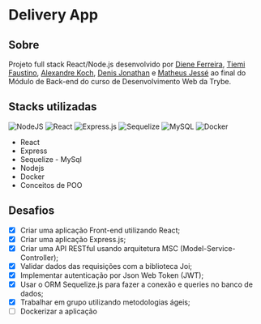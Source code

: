 # Delivery App

## Sobre

Projeto full stack React/Node.js desenvolvido por [Diene Ferreira](https://www.linkedin.com/in/diene-ferreira/), [Tiemi Faustino](https://www.linkedin.com/in/tiemifaustino/), [Alexandre Koch](https://www.linkedin.com/in/alexandre-teodoreto/), [Denis Jonathan](https://www.linkedin.com/in/denis-jonathan/) e [Matheus Jessé](https://www.linkedin.com/in/matheusjesse/) ao final do Módulo de Back-end do curso de Desenvolvimento Web da Trybe.<br>

## Stacks utilizadas
![NodeJS](https://img.shields.io/badge/node.js-6DA55F?style=for-the-badge&logo=node.js&logoColor=white)
![React](https://img.shields.io/badge/react-%230db7ed.svg?style=for-the-badge&logo=react&logoColor=white)
![Express.js](https://img.shields.io/badge/express.js-%23404d59.svg?style=for-the-badge&logo=express&logoColor=%2361DAFB)
![Sequelize](https://img.shields.io/badge/Sequelize-52B0E7?style=for-the-badge&logo=Sequelize&logoColor=white)
![MySQL](https://img.shields.io/badge/mysql-%2300f.svg?style=for-the-badge&logo=mysql&logoColor=white)
![Docker](https://img.shields.io/badge/docker-%230db7ed.svg?style=for-the-badge&logo=docker&logoColor=white)

* React
* Express
* Sequelize - MySql
* Nodejs
* Docker
* Conceitos de POO

## Desafios
- [x] Criar uma aplicação Front-end utilizando React;
- [x] Criar uma aplicação Express.js;
- [x] Criar uma API RESTful usando arquitetura MSC (Model-Service-Controller);
- [x] Validar dados das requisições com a biblioteca Joi;
- [x] Implementar autenticação por Json Web Token (JWT);
- [x] Usar o ORM Sequelize.js para fazer a conexão e queries no banco de dados;
- [x] Trabalhar em grupo utilizando metodologias ágeis;
- [ ] Dockerizar a aplicação
